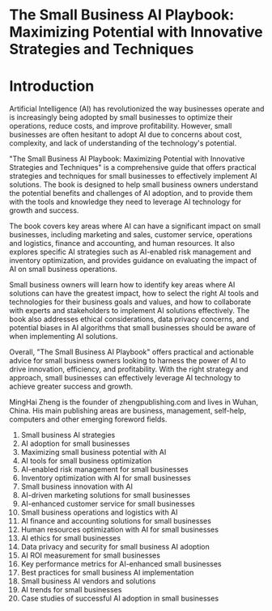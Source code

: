 # The Small Business AI Playbook: Maximizing Potential with Innovative Strategies and Techniques

# Introduction

Artificial Intelligence (AI) has revolutionized the way businesses operate and is increasingly being adopted by small businesses to optimize their operations, reduce costs, and improve profitability. However, small businesses are often hesitant to adopt AI due to concerns about cost, complexity, and lack of understanding of the technology's potential.

"The Small Business AI Playbook: Maximizing Potential with Innovative Strategies and Techniques" is a comprehensive guide that offers practical strategies and techniques for small businesses to effectively implement AI solutions. The book is designed to help small business owners understand the potential benefits and challenges of AI adoption, and to provide them with the tools and knowledge they need to leverage AI technology for growth and success.

The book covers key areas where AI can have a significant impact on small businesses, including marketing and sales, customer service, operations and logistics, finance and accounting, and human resources. It also explores specific AI strategies such as AI-enabled risk management and inventory optimization, and provides guidance on evaluating the impact of AI on small business operations.

Small business owners will learn how to identify key areas where AI solutions can have the greatest impact, how to select the right AI tools and technologies for their business goals and values, and how to collaborate with experts and stakeholders to implement AI solutions effectively. The book also addresses ethical considerations, data privacy concerns, and potential biases in AI algorithms that small businesses should be aware of when implementing AI solutions.

Overall, "The Small Business AI Playbook" offers practical and actionable advice for small business owners looking to harness the power of AI to drive innovation, efficiency, and profitability. With the right strategy and approach, small businesses can effectively leverage AI technology to achieve greater success and growth.

MingHai Zheng is the founder of zhengpublishing.com and lives in Wuhan, China. His main publishing areas are business, management, self-help, computers and other emerging foreword fields.



1. Small business AI strategies
2. AI adoption for small businesses
3. Maximizing small business potential with AI
4. AI tools for small business optimization
5. AI-enabled risk management for small businesses
6. Inventory optimization with AI for small businesses
7. Small business innovation with AI
8. AI-driven marketing solutions for small businesses
9. AI-enhanced customer service for small businesses
10. Small business operations and logistics with AI
11. AI finance and accounting solutions for small businesses
12. Human resources optimization with AI for small businesses
13. AI ethics for small businesses
14. Data privacy and security for small business AI adoption
15. AI ROI measurement for small businesses
16. Key performance metrics for AI-enhanced small businesses
17. Best practices for small business AI implementation
18. Small business AI vendors and solutions
19. AI trends for small businesses
20. Case studies of successful AI adoption in small businesses

